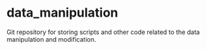 # data_manipulation

Git repository for storing scripts and other code related to the data manipulation and modification.

